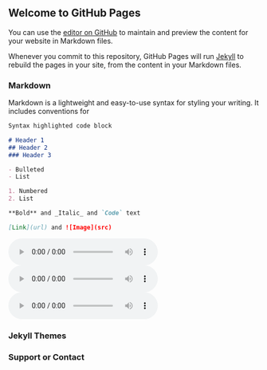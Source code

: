 ## Welcome to GitHub Pages

You can use the [editor on GitHub](https://github.com/gongchenghhu/demo/edit/master/index.md) to maintain and preview the content for your website in Markdown files.

Whenever you commit to this repository, GitHub Pages will run [Jekyll](https://jekyllrb.com/) to rebuild the pages in your site, from the content in your Markdown files.

### Markdown

Markdown is a lightweight and easy-to-use syntax for styling your writing. It includes conventions for

```markdown
Syntax highlighted code block

# Header 1
## Header 2
### Header 3

- Bulleted
- List

1. Numbered
2. List

**Bold** and _Italic_ and `Code` text

[Link](url) and ![Image](src)
```
<audio src="/test/LJ005-0090.wav"  controls="controls" loop="loop" preload="auto" >
</audio>
<audio src="/test/LJ005-0090.wav" controls></audio>
<audio src="/test/LJ005-0090.wav"  controls="controls" loop="loop" preload="auto" >
</audio>

### Jekyll Themes

### Support or Contact

